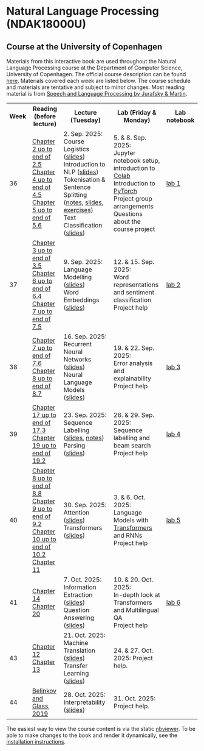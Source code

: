 # Natural Language Processing (NDAK18000U)
## Course at the University of Copenhagen

Materials from this interactive book are used throughout the Natural Language Processing course at the Department of Computer Science, University of Copenhagen. The official course description can be found [here](https://kurser.ku.dk/course/ndak18000u). Materials covered each week are listed below. The course schedule and materials are tentative and subject to minor changes. Most reading material is from [Speech and Language Processing by Jurafsky & Martin](https://web.stanford.edu/~jurafsky/slp3).

<table><tr><th>Week</th><th>Reading (before lecture)</th><th>Lecture (Tuesday)</th><th>Lab (Friday &amp; Monday)</th><th>Lab notebook</th></tr> <tr><td>36</td><td> <a href='https://web.stanford.edu/~jurafsky/slp3/2.pdf'>Chapter 2 up to end of 2.5</a><br> <a href='https://web.stanford.edu/~jurafsky/slp3/4.pdf'>Chapter 4 up to end of 4.5</a><br> <a href='https://web.stanford.edu/~jurafsky/slp3/5.pdf'>Chapter 5 up to end of 5.6</a><br> </td><td>2. Sep. 2025:<br> Course Logistics (<a href='chapters/course_logistics.ipynb'>slides</a>)<br> Introduction to NLP (<a href='chapters/intro_short.ipynb'>slides</a>)<br> Tokenisation &amp; Sentence Splitting (<a href='chapters/tokenization.ipynb'>notes</a>, <a href='chapters/tokenization_slides.ipynb'>slides</a>, <a href='exercises/tokenization.ipynb'>exercises</a>)<br> Text Classification (<a href='chapters/doc_classify_slides_short.ipynb'>slides</a>)<br> </td><td>5. &amp; 8. Sep. 2025:<br> Jupyter notebook setup, introduction to <a href='https://colab.research.google.com/'>Colab</a><br> Introduction to <a href='https://pytorch.org/tutorials/'>PyTorch</a><br> Project group arrangements<br> Questions about the course project<br> </td><td><a href='labs/notebooks_2025/lab_1.ipynb'>lab 1</a></td></tr> <tr><td>37</td><td> <a href='https://web.stanford.edu/~jurafsky/slp3/3.pdf'>Chapter 3 up to end of 3.5</a><br> <a href='https://web.stanford.edu/~jurafsky/slp3/6.pdf'>Chapter 6 up to end of 6.4</a><br> <a href='https://web.stanford.edu/~jurafsky/slp3/7.pdf'>Chapter 7 up to end of 7.5</a><br> </td><td>9. Sep. 2025:<br> Language Modelling (<a href='chapters/language_models_slides.ipynb'>slides</a>)<br> Word Embeddings (<a href='chapters/dl-representations_simple.ipynb'>slides</a>)<br> </td><td>12. &amp; 15. Sep. 2025:<br> Word representations and sentiment classification<br> Project help<br> </td><td><a href='labs/notebooks_2025/lab_2.ipynb'>lab 2</a></td></tr> <tr><td>38</td><td> <a href='https://web.stanford.edu/~jurafsky/slp3/7.pdf'>Chapter 7 up to end of 7.6</a><br> <a href='https://web.stanford.edu/~jurafsky/slp3/8.pdf'>Chapter 8 up to end of 8.7</a> </td><td>16. Sep. 2025:<br> Recurrent Neural Networks (<a href='chapters/rnn_slides_ucph.ipynb'>slides</a>)<br> Neural Language Models (<a href='chapters/dl-representations_contextual.ipynb'>slides</a>)<br> </td><td>19. &amp; 22. Sep. 2025:<br> Error analysis and explainability<br> Project help<br> </td><td><a href='labs/notebooks_2025/lab_3.ipynb'>lab 3</a></td></tr> <tr><td>39</td><td> <a href='https://web.stanford.edu/~jurafsky/slp3/17.pdf'>Chapter 17 up to end of 17.3</a><br> <a href='https://web.stanford.edu/~jurafsky/slp3/19.pdf'>Chapter 19 up to end of 19.2</a> </td><td>23. Sep. 2025:<br> Sequence Labelling (<a href='chapters/sequence_labeling_slides.ipynb'>slides</a>, <a href='chapters/sequence_labeling.ipynb'>notes</a>)<br> Parsing (<a href='chapters/dependency_parsing_slides_active.ipynb'>slides</a>)<br> </td><td>26. &amp; 29. Sep. 2025:<br> Sequence labelling and beam search<br> Project help<br> </td><td><a href='labs/notebooks_2025/lab_4.ipynb'>lab 4</a></td></tr> <tr><td>40</td><td> <a href='https://web.stanford.edu/~jurafsky/slp3/8.pdf'>Chapter 8 up to end of 8.8</a><br> <a href='https://web.stanford.edu/~jurafsky/slp3/9.pdf'>Chapter 9 up to end of 9.2</a><br> <a href='https://web.stanford.edu/~jurafsky/slp3/10.pdf'>Chapter 10 up to end of 10.2</a><br> <a href='https://web.stanford.edu/~jurafsky/slp3/11.pdf'>Chapter 11</a> </td><td>30. Sep. 2025:<br> Attention (<a href='chapters/attention_slides2.ipynb'>slides</a>)<br> Transformers (<a href='chapters/dl-representations_contextual_transformers.ipynb'>slides</a>)<br> </td><td>3. &amp; 6. Oct. 2025:<br> Language Models with <a href='https://huggingface.co/course/chapter1'>Transformers</a> and RNNs<br> Project help<br> </td><td><a href='labs/notebooks_2025/lab_5.ipynb'>lab 5</a></td></tr> <tr><td>41</td><td> <a href='https://web.stanford.edu/~jurafsky/slp3/14.pdf'>Chapter 14</a><br> <a href='https://web.stanford.edu/~jurafsky/slp3/20.pdf'>Chapter 20</a> </td><td>7. Oct. 2025:<br> Information Extraction (<a href='chapters/information_extraction_slides.ipynb'>slides</a>)<br> Question Answering (<a href='chapters/question_answering_slides.ipynb'>slides</a>)<br> </td><td>10. &amp; 20. Oct. 2025:<br> In-depth look at Transformers and Multilingual QA<br> Project help<br> </td><td><a href='labs/notebooks_2025/lab_6.ipynb'>lab 6</a></td></tr> <tr><td>43</td><td> <a href='https://web.stanford.edu/~jurafsky/slp3/12.pdf'>Chapter 12</a><br> <a href='https://web.stanford.edu/~jurafsky/slp3/13.pdf'>Chapter 13</a><br> </td><td>21. Oct. 2025:<br> Machine Translation (<a href='chapters/nmt_slides_active.ipynb'>slides</a>)<br> Transfer Learning (<a href='chapters/xling_transfer_learning_slides.ipynb'>slides</a>)<br> </td><td>24. &amp; 27. Oct. 2025: Project help.</td><td></td></tr> <tr><td>44</td><td> <a href='https://aclanthology.org/Q19-1004.pdf'>Belinkov and Glass, 2019</a> </td><td>28. Oct. 2025:<br> Interpretability (<a href='chapters/interpretability_slides.ipynb'>slides</a>)<br> </td><td>31. Oct. 2025: Project help.</td><td></td></tr> </table>

The easiest way to view the course content is via the static [nbviewer](https://nbviewer.jupyter.org/github/coastalcph/nlp-course/blob/master/overview.ipynb). 
To be able to make changes to the book and render it dynamically, see the [installation instructions](INSTALL.md).
